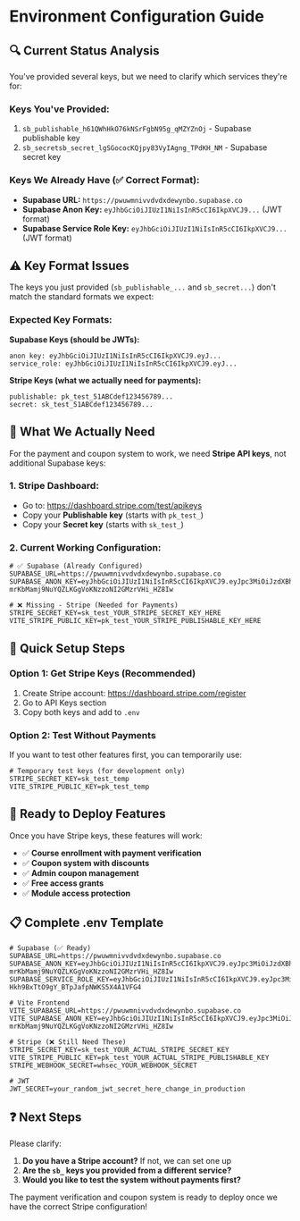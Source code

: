 # Environment Configuration Guide

## 🔍 **Current Status Analysis**

You've provided several keys, but we need to clarify which services they're for:

### **Keys You've Provided:**
1. `sb_publishable_h61QWhHkO76kNSrFgbN95g_qMZYZnOj` - Supabase publishable key
2. `sb_secretsb_secret_lgSGococKQjpy83VyIAgng_TPdKH_NM` - Supabase secret key

### **Keys We Already Have (✅ Correct Format):**
- **Supabase URL:** `https://pwuwmnivvdvdxdewynbo.supabase.co`
- **Supabase Anon Key:** `eyJhbGciOiJIUzI1NiIsInR5cCI6IkpXVCJ9...` (JWT format)
- **Supabase Service Role Key:** `eyJhbGciOiJIUzI1NiIsInR5cCI6IkpXVCJ9...` (JWT format)

## ⚠️ **Key Format Issues**

The keys you just provided (`sb_publishable_...` and `sb_secret...`) don't match the standard formats we expect:

### **Expected Key Formats:**

**Supabase Keys (should be JWTs):**
```
anon key: eyJhbGciOiJIUzI1NiIsInR5cCI6IkpXVCJ9.eyJ...
service_role: eyJhbGciOiJIUzI1NiIsInR5cCI6IkpXVCJ9.eyJ...
```

**Stripe Keys (what we actually need for payments):**
```
publishable: pk_test_51ABCdef123456789...
secret: sk_test_51ABCdef123456789...
```

## 🎯 **What We Actually Need**

For the payment and coupon system to work, we need **Stripe API keys**, not additional Supabase keys:

### **1. Stripe Dashboard:**
- Go to: https://dashboard.stripe.com/test/apikeys
- Copy your **Publishable key** (starts with `pk_test_`)
- Copy your **Secret key** (starts with `sk_test_`)

### **2. Current Working Configuration:**
```env
# ✅ Supabase (Already Configured)
SUPABASE_URL=https://pwuwmnivvdvdxdewynbo.supabase.co
SUPABASE_ANON_KEY=eyJhbGciOiJIUzI1NiIsInR5cCI6IkpXVCJ9.eyJpc3MiOiJzdXBhYmFzZSIsInJlZiI6InB3dXdtbml2dmR2ZHhkZXd5bmJvIiwicm9sZSI6ImFub24iLCJpYXQiOjE3NDc4Njk2NzcsImV4cCI6MjA2MzQ0NTY3N30.S-mrKbMamj9NuYQZLKGgVoKNzzoNI2GMzrVHi_HZ8Iw

# ❌ Missing - Stripe (Needed for Payments)
STRIPE_SECRET_KEY=sk_test_YOUR_STRIPE_SECRET_KEY_HERE
VITE_STRIPE_PUBLIC_KEY=pk_test_YOUR_STRIPE_PUBLISHABLE_KEY_HERE
```

## 🔧 **Quick Setup Steps**

### **Option 1: Get Stripe Keys (Recommended)**
1. Create Stripe account: https://dashboard.stripe.com/register
2. Go to API Keys section
3. Copy both keys and add to `.env`

### **Option 2: Test Without Payments**
If you want to test other features first, you can temporarily use:
```env
# Temporary test keys (for development only)
STRIPE_SECRET_KEY=sk_test_temp
VITE_STRIPE_PUBLIC_KEY=pk_test_temp
```

## 🚀 **Ready to Deploy Features**

Once you have Stripe keys, these features will work:
- ✅ **Course enrollment with payment verification**
- ✅ **Coupon system with discounts**
- ✅ **Admin coupon management**
- ✅ **Free access grants**
- ✅ **Module access protection**

## 📋 **Complete .env Template**

```env
# Supabase (✅ Ready)
SUPABASE_URL=https://pwuwmnivvdvdxdewynbo.supabase.co
SUPABASE_ANON_KEY=eyJhbGciOiJIUzI1NiIsInR5cCI6IkpXVCJ9.eyJpc3MiOiJzdXBhYmFzZSIsInJlZiI6InB3dXdtbml2dmR2ZHhkZXd5bmJvIiwicm9sZSI6ImFub24iLCJpYXQiOjE3NDc4Njk2NzcsImV4cCI6MjA2MzQ0NTY3N30.S-mrKbMamj9NuYQZLKGgVoKNzzoNI2GMzrVHi_HZ8Iw
SUPABASE_SERVICE_ROLE_KEY=eyJhbGciOiJIUzI1NiIsInR5cCI6IkpXVCJ9.eyJpc3MiOiJzdXBhYmFzZSIsInJlZiI6InB3dXdtbml2dmR2ZHhkZXd5bmJvIiwicm9sZSI6InNlcnZpY2Vfcm9sZSIsImlhdCI6MTc0Nzg2OTY3NywiZXhwIjoyMDYzNDQ1Njc3fQ._daQTENeg-Hkh9BxTtO9gY_BTpJafpNWKS5X4A1VFG4

# Vite Frontend
VITE_SUPABASE_URL=https://pwuwmnivvdvdxdewynbo.supabase.co
VITE_SUPABASE_ANON_KEY=eyJhbGciOiJIUzI1NiIsInR5cCI6IkpXVCJ9.eyJpc3MiOiJzdXBhYmFzZSIsInJlZiI6InB3dXdtbml2dmR2ZHhkZXd5bmJvIiwicm9sZSI6ImFub24iLCJpYXQiOjE3NDc4Njk2NzcsImV4cCI6MjA2MzQ0NTY3N30.S-mrKbMamj9NuYQZLKGgVoKNzzoNI2GMzrVHi_HZ8Iw

# Stripe (❌ Still Need These)
STRIPE_SECRET_KEY=sk_test_YOUR_ACTUAL_STRIPE_SECRET_KEY
VITE_STRIPE_PUBLIC_KEY=pk_test_YOUR_ACTUAL_STRIPE_PUBLISHABLE_KEY
STRIPE_WEBHOOK_SECRET=whsec_YOUR_WEBHOOK_SECRET

# JWT
JWT_SECRET=your_random_jwt_secret_here_change_in_production
```

## ❓ **Next Steps**

Please clarify:
1. **Do you have a Stripe account?** If not, we can set one up
2. **Are the `sb_` keys you provided from a different service?**
3. **Would you like to test the system without payments first?**

The payment verification and coupon system is ready to deploy once we have the correct Stripe configuration!